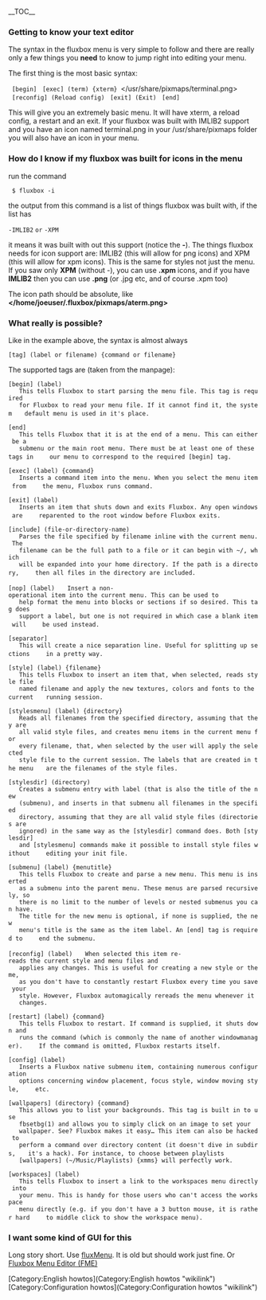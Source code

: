\_\_TOC\_\_

### Getting to know your text editor

The syntax in the fluxbox menu is very simple to follow and there are really only a few things you **need** to know to jump right into editing your menu.

The first thing is the most basic syntax:

` [begin]`
` [exec] (term) {xterm} `</usr/share/pixmaps/terminal.png>
` [reconfig] (Reload config)`
` [exit] (Exit)`
` [end]`

This will give you an extremely basic menu. It will have xterm, a reload config, a restart and an exit. If your fluxbox was built with IMLIB2 support and you have an icon named terminal.png in your /usr/share/pixmaps folder you will also have an icon in your menu.

### How do I know if my fluxbox was built for icons in the menu

run the command

` $ fluxbox -i`

the output from this command is a list of things fluxbox was built with, if the list has

`-IMLIB2`
`or`
`-XPM`

it means it was built with out this support (notice the **-**). The things fluxbox needs for icon support are: IMLIB2 (this will allow for png icons) and XPM (this will allow for xpm icons). This is the same for styles not just the menu. If you saw only **XPM** (without -), you can use **.xpm** icons, and if you have **IMLIB2** then you can use **.png** (or .jpg etc, and of course .xpm too)

The icon path should be absolute, like **</home/joeuser/.fluxbox/pixmaps/aterm.png>**

### What really is possible?

Like in the example above, the syntax is almost always

`[tag] (label or filename) {command or filename} `<icon filename>

The supported tags are (taken from the manpage):

`[begin] (label)`
`   This tells Fluxbox to start parsing the menu file. This tag is required`
`   for Fluxbox to read your menu file. If it cannot find it, the system`
`   default menu is used in it's place.`

`[end]`
`   This tells Fluxbox that it is at the end of a menu. This can either be a `
`   submenu or the main root menu. There must be at least one of these tags in `
`   our menu to correspond to the required [begin] tag.`

`[exec] (label) {command}`
`   Inserts a command item into the menu. When you select the menu item from `
`   the menu, Fluxbox runs command.`

`[exit] (label)`
`   Inserts an item that shuts down and exits Fluxbox. Any open windows are `
`   reparented to the root window before Fluxbox exits.`

`[include] (file-or-directory-name)`
`   Parses the file specified by filename inline with the current menu. The `
`   filename can be the full path to a file or it can begin with ~/, which `
`   will be expanded into your home directory. If the path is a directory, `
`   then all files in the directory are included.`

`[nop] (label)`
`   Insert a non-operational item into the current menu. This can be used to `
`   help format the menu into blocks or sections if so desired. This tag does `
`   support a label, but one is not required in which case a blank item will `
`   be used instead.`

`[separator]`
`   This will create a nice separation line. Useful for splitting up sections `
`   in a pretty way.`

`[style] (label) {filename}`
`   This tells Fluxbox to insert an item that, when selected, reads style file`
`   named filename and apply the new textures, colors and fonts to the current`
`   running session.`

`[stylesmenu] (label) {directory}`
`   Reads all filenames from the specified directory, assuming that they are `
`   all valid style files, and creates menu items in the current menu for `
`   every filename, that, when selected by the user will apply the selected `
`   style file to the current session. The labels that are created in the menu`
`   are the filenames of the style files.`

`[stylesdir] (directory)`
`   Creates a submenu entry with label (that is also the title of the new `
`   (submenu), and inserts in that submenu all filenames in the specified `
`   directory, assuming that they are all valid style files (directories are `
`   ignored) in the same way as the [stylesdir] command does. Both [stylesdir]`
`   and [stylesmenu] commands make it possible to install style files without `
`   editing your init file.`

`[submenu] (label) {menutitle}`
`   This tells Fluxbox to create and parse a new menu. This menu is inserted `
`   as a submenu into the parent menu. These menus are parsed recursively, so `
`   there is no limit to the number of levels or nested submenus you can have.`
`   The title for the new menu is optional, if none is supplied, the new `
`   menu's title is the same as the item label. An [end] tag is required to `
`   end the submenu.`

`[reconfig] (label)`
`   When selected this item re-reads the current style and menu files and `
`   applies any changes. This is useful for creating a new style or theme,`
`   as you don't have to constantly restart Fluxbox every time you save your `
`   style. However, Fluxbox automagically rereads the menu whenever it `
`   changes.`

`[restart] (label) {command}`
`   This tells Fluxbox to restart. If command is supplied, it shuts down and `
`   runs the command (which is commonly the name of another windowmanager). `
`   If the command is omitted, Fluxbox restarts itself.`

`[config] (label)`
`   Inserts a Fluxbox native submenu item, containing numerous configuration`
`   options concerning window placement, focus style, window moving style, `
`   etc.`

`[wallpapers] (directory) {command}`
`   This allows you to list your backgrounds. This tag is built in to use `
`   fbsetbg(1) and allows you to simply click on an image to set your `
`   wallpaper. See? Fluxbox makes it easy… This item can also be hacked to`
`   perform a command over directory content (it doesn't dive in subdirs,`
`   it's a hack). For instance, to choose between playlists`
`   [wallpapers] (~/Music/Playlists) {xmms} will perfectly work.`

`[workspaces] (label)`
`   This tells Fluxbox to insert a link to the workspaces menu directly into `
`   your menu. This is handy for those users who can't access the workspace `
`   menu directly (e.g. if you don't have a 3 button mouse, it is rather hard `
`   to middle click to show the workspace menu).`

### I want some kind of GUI for this

Long story short. Use [fluxMenu](http://fluxbox-wiki.org/index.php?title=FluxMenu). It is old but should work just fine. Or [Fluxbox Menu Editor (FME)](http://fluxbox-wiki.org/index.php?title=Fluxbox_Menu_Editor_(en))

[Category:English howtos](Category:English howtos "wikilink") [Category:Configuration howtos](Category:Configuration howtos "wikilink")
